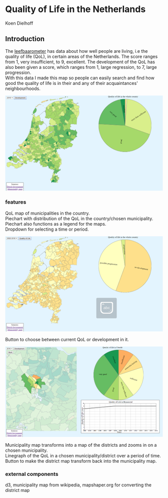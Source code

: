 # Quality of Life in the Netherlands
Koen Dielhoff

## Introduction
The [leefbaarometer](https://data.overheid.nl/data/dataset/leefbaarometer-2-0---meting-2016) has data about how well people are living, i.e the quality of life (QoL), in certain areas of the Netherlands. The score ranges from 1, very insufficient, to 9, excellent. The development of the QoL has also been given a score, which ranges from 1, large regression, to 7, large progression.  
With this data I made this map so people can easily search and find how good the quality of life is in their and any of their acquaintances' neighbourhoods.

![missing picture](https://github.com/koenkoen1/minorproject/blob/master/doc/entry.png)

### features
QoL map of municipalities in the country.  
Piechart with distribution of the QoL in the country/chosen municipality.  
Piechart also functions as a legend for the maps.  
Dropdown for selecting a time or period.  

![missing picture](https://github.com/koenkoen1/minorproject/blob/master/doc/development.png)

Button to choose between current QoL or development in it.  

![missing picture](https://github.com/koenkoen1/minorproject/blob/master/doc/zoomed.png)

Municipality map transforms into a map of the districts and zooms in on a chosen municipality.  
Linegraph  of the QoL in a chosen municipality/district over a period of time.  
Button to make the district map transform back into the municipality map.  

### external components
d3, municipality map from wikipedia, mapshaper.org for converting the district map

